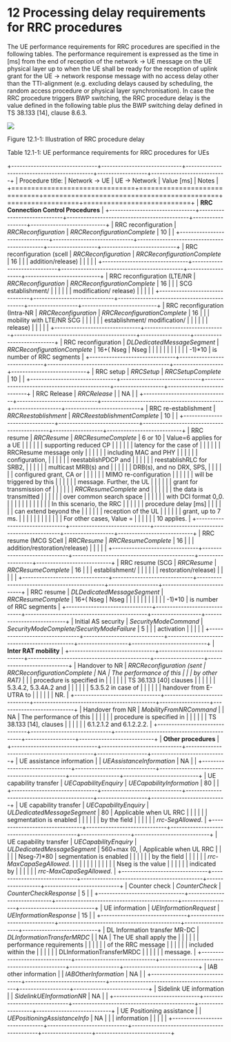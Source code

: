 #  12 Processing delay requirements for RRC procedures

The UE performance requirements for RRC procedures are specified in the
following tables. The performance requirement is expressed as the time
in \[ms\] from the end of reception of the network -\> UE message on the
UE physical layer up to when the UE shall be ready for the reception of
uplink grant for the UE -\> network response message with no access
delay other than the TTI-alignment (e.g. excluding delays caused by
scheduling, the random access procedure or physical layer
synchronisation). In case the RRC procedure triggers BWP switching, the
RRC procedure delay is the value defined in the following table plus the
BWP switching delay defined in TS 38.133 \[14\], clause 8.6.3.

![](media/image69.emf)

Figure 12.1-1: Illustration of RRC procedure delay

Table 12.1-1: UE performance requirements for RRC procedures for UEs

+-------------------------------+-----------------------------+--------------------------------------------+------------------+---------------------------+
| Procedure title:              | Network -\> UE              | UE -\> Network                             | Value \[ms\]     | Notes                     |
+===============================+=============================+============================================+==================+===========================+
| **RRC Connection Control Procedures**                                                                                                                   |
+-------------------------------+-----------------------------+--------------------------------------------+------------------+---------------------------+
| RRC reconfiguration           | *RRCReconfiguration*        | *RRCReconfigurationComplete*               | 10               |                           |
+-------------------------------+-----------------------------+--------------------------------------------+------------------+---------------------------+
| RRC reconfiguration (scell    | *RRCReconfiguration*        | *RRCReconfigurationComplete*               | 16               |                           |
| addition/release)             |                             |                                            |                  |                           |
+-------------------------------+-----------------------------+--------------------------------------------+------------------+---------------------------+
| RRC reconfiguration (LTE/NR   | *RRCReconfiguration*        | *RRCReconfigurationComplete*               | 16               |                           |
| SCG establishment/            |                             |                                            |                  |                           |
| modification/ release)        |                             |                                            |                  |                           |
+-------------------------------+-----------------------------+--------------------------------------------+------------------+---------------------------+
| RRC reconfiguration (Intra-NR | *RRCReconfiguration*        | *RRCReconfigurationComplete*               | 16               |                           |
| mobility with LTE/NR SCG      |                             |                                            |                  |                           |
| establishment/ modification/  |                             |                                            |                  |                           |
| release)                      |                             |                                            |                  |                           |
+-------------------------------+-----------------------------+--------------------------------------------+------------------+---------------------------+
| RRC reconfiguration           | *DLDedicatedMessageSegment* | *RRCReconfigurationComplete*               | 16+( Nseg        | Nseg                      |
|                               |                             |                                            |                  |                           |
|                               |                             |                                            | -1)\*10          | is number of RRC segments |
+-------------------------------+-----------------------------+--------------------------------------------+------------------+---------------------------+
| RRC setup                     | *RRCSetup*                  | *RRCSetupComplete*                         | 10               |                           |
+-------------------------------+-----------------------------+--------------------------------------------+------------------+---------------------------+
| RRC Release                   | *RRCRelease*                |                                            | NA               |                           |
+-------------------------------+-----------------------------+--------------------------------------------+------------------+---------------------------+
| RRC re-establishment          | *RRCReestablishment*        | *RRCReestablishmentComplete*               | 10               |                           |
+-------------------------------+-----------------------------+--------------------------------------------+------------------+---------------------------+
| RRC resume                    | *RRCResume*                 | *RRCResumeComplete*                        | 6 or 10          | Value=6 applies for a UE  |
|                               |                             |                                            |                  | supporting reduced CP     |
|                               |                             |                                            |                  | latency for the case of   |
|                               |                             |                                            |                  | RRCResume message only    |
|                               |                             |                                            |                  | including MAC and PHY     |
|                               |                             |                                            |                  | configuration,            |
|                               |                             |                                            |                  | reestablishPDCP and       |
|                               |                             |                                            |                  | reestablishRLC for SRB2,  |
|                               |                             |                                            |                  | multicast MRB(s) and      |
|                               |                             |                                            |                  | DRB(s), and no DRX, SPS,  |
|                               |                             |                                            |                  | configured grant, CA or   |
|                               |                             |                                            |                  | MIMO re-configuration     |
|                               |                             |                                            |                  | will be triggered by this |
|                               |                             |                                            |                  | message. Further, the UL  |
|                               |                             |                                            |                  | grant for transmission of |
|                               |                             |                                            |                  | *RRCResumeComplete* and   |
|                               |                             |                                            |                  | the data is transmitted   |
|                               |                             |                                            |                  | over common search space  |
|                               |                             |                                            |                  | with DCI format 0_0.      |
|                               |                             |                                            |                  |                           |
|                               |                             |                                            |                  | In this scenario, the RRC |
|                               |                             |                                            |                  | procedure delay \[ms\]    |
|                               |                             |                                            |                  | can extend beyond the     |
|                               |                             |                                            |                  | reception of the UL       |
|                               |                             |                                            |                  | grant, up to 7 ms.        |
|                               |                             |                                            |                  |                           |
|                               |                             |                                            |                  | For other cases, Value =  |
|                               |                             |                                            |                  | 10 applies.               |
+-------------------------------+-----------------------------+--------------------------------------------+------------------+---------------------------+
| RRC resume (MCG SCell         | *RRCResume*                 | *RRCResumeComplete*                        | 16               |                           |
| addition/restoration/release) |                             |                                            |                  |                           |
+-------------------------------+-----------------------------+--------------------------------------------+------------------+---------------------------+
| RRC resume (SCG               | *RRCResume*                 | *RRCResumeComplete*                        | 16               |                           |
| establishment/                |                             |                                            |                  |                           |
| restoration/release)          |                             |                                            |                  |                           |
+-------------------------------+-----------------------------+--------------------------------------------+------------------+---------------------------+
| RRC resume                    | *DLDedicatedMessageSegment* | *RRCResumeComplete*                        | 16+( Nseg        | Nseg                      |
|                               |                             |                                            |                  |                           |
|                               |                             |                                            | -1)\*10          | is number of RRC segments |
+-------------------------------+-----------------------------+--------------------------------------------+------------------+---------------------------+
| Initial AS security           | *SecurityModeCommand*       | *SecurityModeComplete/SecurityModeFailure* | 5                |                           |
| activation                    |                             |                                            |                  |                           |
+-------------------------------+-----------------------------+--------------------------------------------+------------------+---------------------------+
| **Inter RAT mobility**                                                                                                                                  |
+-------------------------------+-----------------------------+--------------------------------------------+------------------+---------------------------+
| Handover to NR                | *RRCReconfiguration (sent   | *RRCReconfigurationComplete*               | NA               | The performance of this   |
|                               | by other RAT)*              |                                            |                  | procedure is specified in |
|                               |                             |                                            |                  | TS 36.133 \[40\] clauses  |
|                               |                             |                                            |                  | 5.3.4.2, 5.3.4A.2 and     |
|                               |                             |                                            |                  | 5.3.5.2 in case of        |
|                               |                             |                                            |                  | handover from E-UTRA to   |
|                               |                             |                                            |                  | NR.                       |
+-------------------------------+-----------------------------+--------------------------------------------+------------------+---------------------------+
| Handover from NR              | *MobilityFromNRCommand*     |                                            | NA               | The performance of this   |
|                               |                             |                                            |                  | procedure is specified in |
|                               |                             |                                            |                  | TS 38.133 \[14\], clauses |
|                               |                             |                                            |                  | 6.1.2.1.2 and 6.1.2.2.2.  |
+-------------------------------+-----------------------------+--------------------------------------------+------------------+---------------------------+
| **Other procedures**                                                                                                                                    |
+-------------------------------+-----------------------------+--------------------------------------------+------------------+---------------------------+
| UE assistance information     |                             | *UEAssistanceInformation*                  | NA               |                           |
+-------------------------------+-----------------------------+--------------------------------------------+------------------+---------------------------+
| UE capability transfer        | *UECapabilityEnquiry*       | *UECapabilityInformation*                  | 80               |                           |
+-------------------------------+-----------------------------+--------------------------------------------+------------------+---------------------------+
| UE capability transfer        | *UECapabilityEnquiry*       | *ULDedicatedMessageSegment*                | 80               | Applicable when UL RRC    |
|                               |                             |                                            |                  | segmentation is enabled   |
|                               |                             |                                            |                  | by the field              |
|                               |                             |                                            |                  | *rrc-SegAllowed*.         |
+-------------------------------+-----------------------------+--------------------------------------------+------------------+---------------------------+
| UE capability transfer        | *UECapabilityEnquiry*       | *ULDedicatedMessageSegment*                | 560+max (0,      | Applicable when UL RRC    |
|                               |                             |                                            | Nseg-7)\*80      | segmentation is enabled   |
|                               |                             |                                            |                  | by the field              |
|                               |                             |                                            |                  | *rrc-MaxCapaSegAllowed*.  |
|                               |                             |                                            |                  |                           |
|                               |                             |                                            |                  | Nseg is the value         |
|                               |                             |                                            |                  | indicated by              |
|                               |                             |                                            |                  | *rrc-MaxCapaSegAllowed*.  |
+-------------------------------+-----------------------------+--------------------------------------------+------------------+---------------------------+
| Counter check                 | *CounterCheck*              | *CounterCheckResponse*                     | 5                |                           |
+-------------------------------+-----------------------------+--------------------------------------------+------------------+---------------------------+
| UE information                | *UEInformationRequest*      | *UEInformationResponse*                    | 15               |                           |
+-------------------------------+-----------------------------+--------------------------------------------+------------------+---------------------------+
| DL Information transfer MR-DC | *DLInformationTransferMRDC* |                                            | NA               | The UE shall apply the    |
|                               |                             |                                            |                  | performance requirements  |
|                               |                             |                                            |                  | of the RRC message        |
|                               |                             |                                            |                  | included within the       |
|                               |                             |                                            |                  | DLInformationTransferMRDC |
|                               |                             |                                            |                  | message.                  |
+-------------------------------+-----------------------------+--------------------------------------------+------------------+---------------------------+
| IAB other information         |                             | *IABOtherInformation*                      | NA               |                           |
+-------------------------------+-----------------------------+--------------------------------------------+------------------+---------------------------+
| Sidelink UE information       |                             | *SidelinkUEInformationNR*                  | NA               |                           |
+-------------------------------+-----------------------------+--------------------------------------------+------------------+---------------------------+
| UE Positioning assistance     |                             | *UEPositioningAssistanceInfo*              | NA               |                           |
| information                   |                             |                                            |                  |                           |
+-------------------------------+-----------------------------+--------------------------------------------+------------------+---------------------------+